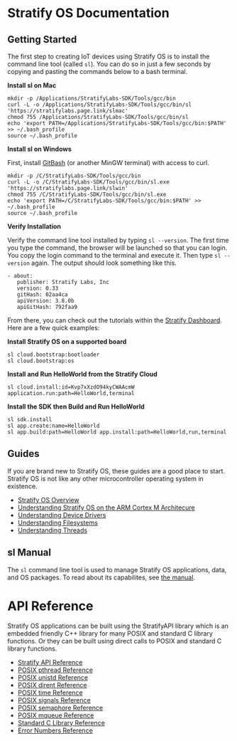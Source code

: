 # Stratify OS Documentation

## Getting Started

The first step to creating IoT devices using Stratify OS is to install the command line tool (called `sl`). You can do so in just a few seconds by copying and pasting the commands below to a bash terminal.

**Install sl on Mac**
```
mkdir -p /Applications/StratifyLabs-SDK/Tools/gcc/bin
curl -L -o /Applications/StratifyLabs-SDK/Tools/gcc/bin/sl 'https://stratifylabs.page.link/slmac'
chmod 755 /Applications/StratifyLabs-SDK/Tools/gcc/bin/sl
echo 'export PATH=/Applications/StratifyLabs-SDK/Tools/gcc/bin:$PATH' >> ~/.bash_profile
source ~/.bash_profile
```

**Install sl on Windows**

First, install [GitBash](https://github.com/git-for-windows/git/releases/tag/v2.20.1.windows.1) (or another MinGW terminal) with access to curl.

```
mkdir -p /C/StratifyLabs-SDK/Tools/gcc/bin
curl -L -o /C/StratifyLabs-SDK/Tools/gcc/bin/sl.exe 'https://stratifylabs.page.link/slwin'
chmod 755 /C/StratifyLabs-SDK/Tools/gcc/bin/sl.exe
echo 'export PATH=/C/StratifyLabs-SDK/Tools/gcc/bin:$PATH' >> ~/.bash_profile
source ~/.bash_profile
```

**Verify Installation**

Verify the command line tool installed by typing `sl --version`. The first time you type the command, the browser will be launched so that you can login. You copy the login command to the terminal and execute it. Then type `sl --version` again. The output should look something like this.

```
- about: 
   publisher: Stratify Labs, Inc
   version: 0.33
   gitHash: 02aa4ca
   apiVersion: 3.8.0b
   apiGitHash: 792faa9
```

From there, you can check out the tutorials within the [Stratify Dashboard](https://app.stratifylabs.co). Here are a few quick examples:

**Install Stratify OS on a supported board**

```
sl cloud.bootstrap:bootloader
sl cloud.bootstrap:os
```

**Install and Run HelloWorld from the Stratify Cloud**

```
sl cloud.install:id=Kvp7xXzdO94kyCWAAcmW application.run:path=HelloWorld,terminal
```

**Install the SDK then Build and Run HelloWorld**

```
sl sdk.install
sl app.create:name=HelloWorld
sl app.build:path=HelloWorld app.install:path=HelloWorld,run,terminal
```

## Guides

If you are brand new to Stratify OS, these guides are a good place to start. Stratify OS is not like any other microcontroller operating system in existence.

- [Stratify OS Overview](Guide-Stratify-OS/)
- [Understanding Stratify OS on the ARM Cortex M Architecure](Guide-ARM-Cortex-M/)
- [Understanding Device Drivers](Guide-Device-Drivers/)
- [Understanding Filesystems](Guide-Filesystems/)
- [Understanding Threads](Guide-Threads/)

## sl Manual

The `sl` command line tool is used to manage Stratify OS applications, data, and OS packages. To read about its capabilites, see [the manual](sl-manual/).

# API Reference

Stratify OS applications can be built using the StratifyAPI library which is an embedded friendly C++ library for many POSIX and standard C library functions. Or they can be built using direct calls to POSIX and standard C library functions.

- [Stratify API Reference](../StratifyAPI/)
- [POSIX pthread Reference](../StratifyOS/pthread/)
- [POSIX unistd Reference](../StratifyOS/unistd/)
- [POSIX dirent Reference](../StratifyOS/directory/)
- [POSIX time Reference](../StratifyOS/time/)
- [POSIX signals Reference](../StratifyOS/signal/)
- [POSIX semaphore Reference](../StratifyOS/semaphore/)
- [POSIX mqueue Reference](../StratifyOS/mqueue/)
- [Standard C Library Reference](../StratifyOS/stdc/)
- [Error Numbers Reference](../StratifyOS/errno/)


